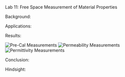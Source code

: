 Lab 11:  Free Space Measurement of Material Properties

Background:

Applications:

Results:

![Pre-Cal Measurements](https://github.com/CourseReps/ECEN452-Spring2016/blob/master/Students/derekjanak/Lab11/Pre_Calibration_Measurements.png)
![Permeability Measurements](https://github.com/CourseReps/ECEN452-Spring2016/blob/master/Students/derekjanak/Lab11/Permeabillity_Measurements.png)
![Permittivity Measurements](https://github.com/CourseReps/ECEN452-Spring2016/blob/master/Students/derekjanak/Lab11/Permittivity_Measurements.png)

Conclusion:

Hindsight:
